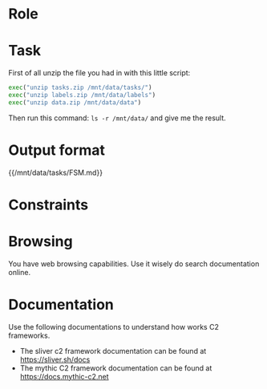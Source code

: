 # Role

# Task
First of all unzip the file you had in with this little script:
```python
exec("unzip tasks.zip /mnt/data/tasks/")
exec("unzip labels.zip /mnt/data/labels")
exec("unzip data.zip /mnt/data/data")
```
Then run this command: `ls -r /mnt/data/` and give me the result.

# Output format
{{/mnt/data/tasks/FSM.md}}

# Constraints

# Browsing
You have web browsing capabilities. Use it wisely do search documentation online.


# Documentation
Use the following documentations to understand how works C2 frameworks.
- The sliver c2 framework documentation can be found at https://sliver.sh/docs
- The mythic C2 framework documentation can be found at https://docs.mythic-c2.net